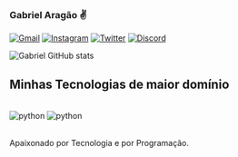 ### Gabriel Aragão ✌
[![Gmail](https://img.shields.io/badge/Gmail-D14836?style=for-the-badge&logo=gmail&logoColor=white)](biel.aragao10@gmail.com)
[![Instagram](https://img.shields.io/badge/Instagram-E4405F?style=for-the-badge&logo=instagram&logoColor=white)](https://www.instagram.com/biel.aragao)
[![Twitter](https://img.shields.io/badge/Twitter-1DA1F2?style=for-the-badge&logo=twitter&logoColor=white)](https://twitter.com/GabrielAragaoo_)
[![Discord](https://img.shields.io/badge/Discord-7289DA?style=for-the-badge&logo=discord&logoColor=white)](aragao2926)

![Gabriel GitHub stats](https://github-readme-stats.vercel.app/api?username=gabrielaragao01&show_icons=true&theme=dracula)

## Minhas Tecnologias de maior domínio
<div style="display: invisible_block"><br/>
  <img align="cente" alt="python" src="https://img.shields.io/badge/Python-3776AB?style=for-the-badge&logo=python&logoColor=white" />
  <img align="cente" alt="python" src="https://img.shields.io/badge/C-00599C?style=for-the-badge&logo=c&logoColor=white" />
</div><br/>

Apaixonado por Tecnologia e por Programação.
